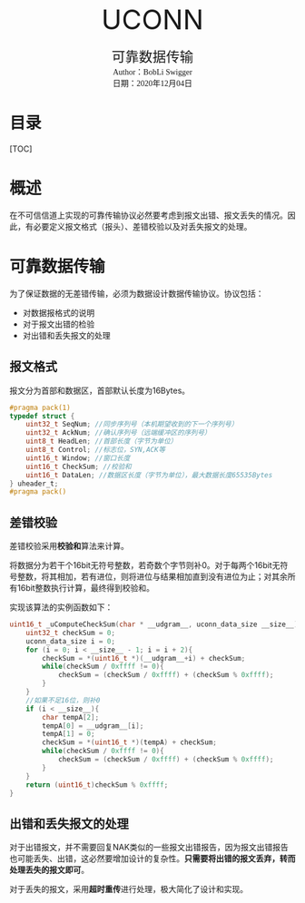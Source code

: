 <p>
	<center><font size=8>UCONN</font></center><br>
	<center><font size=5 face="楷体">可靠数据传输</font></center>
	<center><font face="楷体">Author：BobLi Swigger</font></center>
	<center><font face="楷体">日期：2020年12月04日</font></center>
</p>



<h1>目录</h1>

[TOC]

# 概述

在不可信信道上实现的可靠传输协议必然要考虑到报文出错、报文丢失的情况。因此，有必要定义报文格式（报头）、差错校验以及对丢失报文的处理。

# 可靠数据传输

为了保证数据的无差错传输，必须为数据设计数据传输协议。协议包括：

* 对数据报格式的说明
* 对于报文出错的检验
* 对出错和丢失报文的处理

## 报文格式

报文分为首部和数据区，首部默认长度为16Bytes。

```c
#pragma pack(1)
typedef struct {
    uint32_t SeqNum; //同步序列号（本机期望收到的下一个序列号）
    uint32_t AckNum; //确认序列号（远端缓冲区的序列号）
    uint8_t HeadLen; //首部长度（字节为单位）
    uint8_t Control; //标志位，SYN,ACK等
    uint16_t Window; //窗口长度
    uint16_t CheckSum; //校验和
    uint16_t DataLen; //数据区长度（字节为单位），最大数据长度65535Bytes
} uheader_t;
#pragma pack()
```

## 差错校验

差错校验采用**校验和**算法来计算。

将数据分为若干个16bit无符号整数，若奇数个字节则补0。对于每两个16bit无符号整数，将其相加，若有进位，则将进位与结果相加直到没有进位为止；对其余所有16bit整数执行计算，最终得到校验和。

实现该算法的实例函数如下：

```c
uint16_t _uComputeCheckSum(char * __udgram__, uconn_data_size __size__){
    uint32_t checkSum = 0;
    uconn_data_size i = 0;
    for (i = 0; i < __size__ - 1; i = i + 2){
        checkSum = *(uint16_t *)(__udgram__+i) + checkSum;
        while(checkSum / 0xffff != 0){
            checkSum = (checkSum / 0xffff) + (checkSum % 0xffff);
        }
    }
    //如果不足16位，则补0
    if (i < __size__){
        char tempA[2];
        tempA[0] = __udgram__[i];
        tempA[1] = 0;
        checkSum = *(uint16_t *)(tempA) + checkSum;
        while(checkSum / 0xffff != 0){
            checkSum = (checkSum / 0xffff) + (checkSum % 0xffff);
        }
    }
    return (uint16_t)checkSum % 0xffff;
}
```

## 出错和丢失报文的处理

对于出错报文，并不需要回复NAK类似的一些报文出错报告，因为报文出错报告也可能丢失、出错，这必然要增加设计的复杂性。**只需要将出错的报文丢弃，转而处理丢失的报文即可**。

对于丢失的报文，采用**超时重传**进行处理，极大简化了设计和实现。